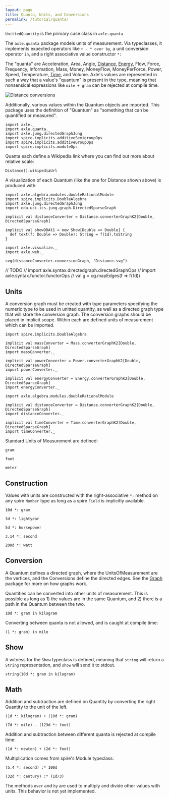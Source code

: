 ```yaml
---
layout: page
title: Quanta, Units, and Conversions
permalink: /tutorial/quanta/
---
```


`UnittedQuantity` is the primary case class in `axle.quanta`

The `axle.quanta` package models units of measurement.
Via typeclasses, it implements expected operators like `+ - * over by`,
a unit conversion operator `in`,
and a right associative value constructor `*:`

The "quanta" are
Acceleration, Area, Angle, 
[Distance](https://github.com/adampingel/axle/blob/master/axle-core/src/main/scala/axle/quanta/Distance.scala),
[Energy](https://github.com/adampingel/axle/blob/master/axle-core/src/main/scala/axle/quanta/Energy.scala),
Flow, Force, Frequency, Information, Mass, Money, MoneyFlow, MoneyPerForce, Power, Speed, Temperature,
[Time](https://github.com/adampingel/axle/blob/master/axle-core/src/main/scala/axle/quanta/Time.scala),
and Volume.
Axle's values are represented in such a way that a value's "quantum" is present in the type,
meaning that nonsensical expressions like `mile + gram` can be rejected at compile time.

![Distance conversions](/tutorial/images/Distance.svg)

Additionally, various values within the Quantum objects are imported.
This package uses the definition of "Quantum" as "something that can
be quantified or measured".

```tut:book
import axle._
import axle.quanta._
import axle.jung.directedGraphJung
import spire.implicits.additiveSemigroupOps
import spire.implicits.additiveGroupOps
import spire.implicits.moduleOps
```

Quanta each define a Wikipedia link where you can find out more
about relative scale:

```tut:book
Distance().wikipediaUrl
```

A visualization of each Quantum (like the one for Distance shown above) is produced with:

```tut:book
import axle.algebra.modules.doubleRationalModule
import spire.implicits.DoubleAlgebra
import axle.jung.directedGraphJung
import edu.uci.ics.jung.graph.DirectedSparseGraph

implicit val distanceConverter = Distance.converterGraphK2[Double, DirectedSparseGraph]

implicit val showDDAt1 = new Show[Double => Double] {
  def text(f: Double => Double): String = f(1d).toString
}

import axle.visualize._
import axle.web._

svg(distanceConverter.conversionGraph, "Distance.svg")
```

// TODO
// import axle.syntax.directedgraph.directedGraphOps
// import axle.syntax.functor.functorOps
// val g = cg.mapEdges(f => f(1d))

Units
-----

A conversion graph must be created with type parameters specifying the numeric type to
be used in unitted quantity, as well as a directed graph type that will store the conversion
graph.
The conversion graphs should be placed in implicit scope.
Within each are defined units of measurement which can be imported.

```tut:book
import spire.implicits.DoubleAlgebra

implicit val massConverter = Mass.converterGraphK2[Double, DirectedSparseGraph]
import massConverter._

implicit val powerConverter = Power.converterGraphK2[Double, DirectedSparseGraph]
import powerConverter._

implicit val energyConverter = Energy.converterGraphK2[Double, DirectedSparseGraph]
import energyConverter._

import axle.algebra.modules.doubleRationalModule

implicit val distanceConverter = Distance.converterGraphK2[Double, DirectedSparseGraph]
import distanceConverter._

implicit val timeConverter = Time.converterGraphK2[Double, DirectedSparseGraph]
import timeConverter._
```

Standard Units of Measurement are defined:

```tut:book
gram

foot

meter
```

Construction
------------

Values with units are constructed with the right-associative `*:` method on any spire `Number` type
as long as a spire `Field` is implicitly available.

```tut:book
10d *: gram

3d *: lightyear

5d *: horsepower

3.14 *: second

200d *: watt
```

Conversion
----------

A Quantum defines a directed graph, where the UnitsOfMeasurement
are the vertices, and the Conversions define the directed edges.
See the [Graph](/tutorial/graph/) package for more on how graphs work.

Quantities can be converted into other units of measurement.
This is possible as long as 1) the values are in the same
Quantum, and 2) there is a path in the Quantum between the two.

```tut:book
10d *: gram in kilogram
```

Converting between quanta is not allowed, and is caught at compile time:

```tut:book:fail
(1 *: gram) in mile
```

Show
----

A witness for the `Show` typeclass is defined, meaning that `string` will return
a `String` representation, and `show` will send it to stdout.

```tut:book
string(10d *: gram in kilogram)
```

Math
----

Addition and subtraction are defined on Quantity by converting the
right Quantity to the unit of the left.

```tut:book
(1d *: kilogram) + (10d *: gram)

(7d *: mile) - (123d *: foot)
```

Addition and subtraction between different quanta is rejected at compile time:

```tut:book:fail
(1d *: newton) + (2d *: foot)
```

Multiplication comes from spire's Module typeclass:

```tut:book
(5.4 *: second) :* 100d

(32d *: century) :* (1d/3)
```

The methods `over` and `by` are used to multiply and divide other values with units.
This behavior is not yet implemented.
